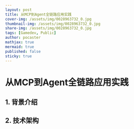 ```yaml
---
layout: post
title: 从MCP到Agent全链路应用实践
cover-img: /assets/img/0028963732_0.jpg
thumbnail-img: /assets/img/0028963732_0.jpg
share-img: /assets/img/0028963732_0.jpg
tags: [Gamedev, Public]
author: pocaster
mathjax: true
mermaid: true 
published: false
sticky: true
---
```


# 从MCP到Agent全链路应用实践

## 1. 背景介绍

## 2. 技术架构

